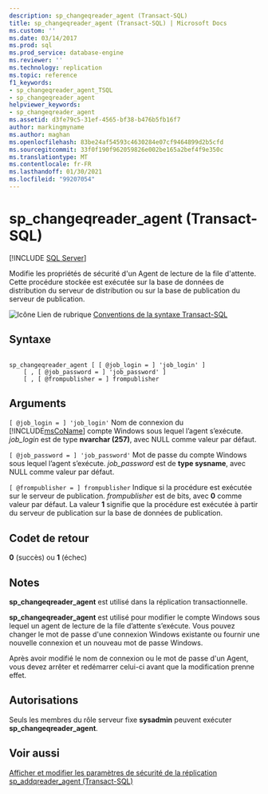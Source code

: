 ```yaml
---
description: sp_changeqreader_agent (Transact-SQL)
title: sp_changeqreader_agent (Transact-SQL) | Microsoft Docs
ms.custom: ''
ms.date: 03/14/2017
ms.prod: sql
ms.prod_service: database-engine
ms.reviewer: ''
ms.technology: replication
ms.topic: reference
f1_keywords:
- sp_changeqreader_agent_TSQL
- sp_changeqreader_agent
helpviewer_keywords:
- sp_changeqreader_agent
ms.assetid: d3fe79c5-31ef-4565-bf38-b476b5fb16f7
author: markingmyname
ms.author: maghan
ms.openlocfilehash: 83be24af54593c4630284e07cf9464899d2b5cfd
ms.sourcegitcommit: 33f0f190f962059826e002be165a2bef4f9e350c
ms.translationtype: MT
ms.contentlocale: fr-FR
ms.lasthandoff: 01/30/2021
ms.locfileid: "99207054"
---
```

# <a name="sp_changeqreader_agent-transact-sql"></a>sp_changeqreader_agent (Transact-SQL)
[!INCLUDE [SQL Server](../../includes/applies-to-version/sqlserver.md)]

  Modifie les propriétés de sécurité d'un Agent de lecture de la file d'attente. Cette procédure stockée est exécutée sur la base de données de distribution du serveur de distribution ou sur la base de publication du serveur de publication.  
  
 ![Icône Lien de rubrique](../../database-engine/configure-windows/media/topic-link.gif "Icône du lien de rubrique") [Conventions de la syntaxe Transact-SQL](../../t-sql/language-elements/transact-sql-syntax-conventions-transact-sql.md)  
  
## <a name="syntax"></a>Syntaxe  
  
```  
  
sp_changeqreader_agent [ [ @job_login = ] 'job_login' ]  
    [ , [ @job_password = ] 'job_password' ]  
    [ , [ @frompublisher = ] frompublisher   
```  
  
## <a name="arguments"></a>Arguments  
`[ @job_login = ] 'job_login'` Nom de connexion du [!INCLUDE[msCoName](../../includes/msconame-md.md)] compte Windows sous lequel l’agent s’exécute. *job_login* est de type **nvarchar (257)**, avec NULL comme valeur par défaut.  
  
`[ @job_password = ] 'job_password'` Mot de passe du compte Windows sous lequel l’agent s’exécute. *job_password* est de **type sysname**, avec NULL comme valeur par défaut.  
  
`[ @frompublisher = ] frompublisher` Indique si la procédure est exécutée sur le serveur de publication. *frompublisher* est de bits, avec **0** comme valeur par défaut. La valeur **1** signifie que la procédure est exécutée à partir du serveur de publication sur la base de données de publication.  
  
## <a name="return-code-values"></a>Codet de retour  
 **0** (succès) ou **1** (échec)  
  
## <a name="remarks"></a>Notes  
 **sp_changeqreader_agent** est utilisé dans la réplication transactionnelle.  
  
 **sp_changeqreader_agent** est utilisé pour modifier le compte Windows sous lequel un agent de lecture de la file d’attente s’exécute. Vous pouvez changer le mot de passe d'une connexion Windows existante ou fournir une nouvelle connexion et un nouveau mot de passe Windows.  
  
 Après avoir modifié le nom de connexion ou le mot de passe d'un Agent, vous devez arrêter et redémarrer celui-ci avant que la modification prenne effet.  
  
## <a name="permissions"></a>Autorisations  
 Seuls les membres du rôle serveur fixe **sysadmin** peuvent exécuter **sp_changeqreader_agent**.  
  
## <a name="see-also"></a>Voir aussi  
 [Afficher et modifier les paramètres de sécurité de la réplication](../../relational-databases/replication/security/view-and-modify-replication-security-settings.md)   
 [sp_addqreader_agent &#40;Transact-SQL&#41;](../../relational-databases/system-stored-procedures/sp-addqreader-agent-transact-sql.md)  
  
  
